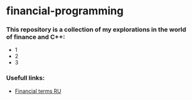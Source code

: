 # financial-programming
### This repository is a collection of my explorations in the world of finance and C++: 
- 1
- 2
- 3
### Usefull links:
- [Financial terms RU](https://hikicrypto.notion.site/b93c8b1ac2604fffa40bab920f174358)
